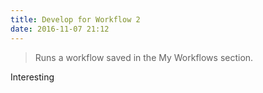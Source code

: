 ```yaml
---
title: Develop for Workflow 2
date: 2016-11-07 21:12 
---
```



> Runs a workflow saved in the My Workflows section.

Interesting